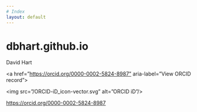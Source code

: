 ```yaml
---
# Index
layout: default
---
```

# dbhart.github.io

David Hart

<a href=”https://orcid.org/0000-0002-5824-8987” aria-label=”View ORCID record”>

<img src=”/ORCID-iD_icon-vector.svg” alt=”ORCID iD”/>

https://orcid.org/0000-0002-5824-8987

</a>
